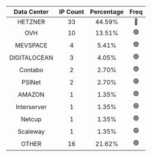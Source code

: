 | Data Center | IP Count | Percentage | Freq |
|:------------:|:--------:|:-----------:|:-----:|
| HETZNER | 33 | 44.59% | 🔴 |
| OVH | 10 | 13.51% | 🟢 |
| MEVSPACE | 4 | 5.41% | 🟢 |
| DIGITALOCEAN | 3 | 4.05% | 🟢 |
| Contabo | 2 | 2.70% | 🟢 |
| PSINet | 2 | 2.70% | 🟢 |
| AMAZON | 1 | 1.35% | 🟢 |
| Interserver | 1 | 1.35% | 🟢 |
| Netcup | 1 | 1.35% | 🟢 |
| Scaleway | 1 | 1.35% | 🟢 |
| OTHER | 16 | 21.62% | 🟢 |